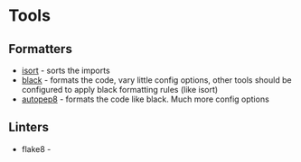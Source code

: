 # Tools
## Formatters
* [isort](https://pycqa.github.io/isort/) - sorts the imports
* [black](https://github.com/psf/black) - formats the code, vary little config options, other tools should be configured to apply black formatting rules (like isort)
* [autopep8](https://github.com/hhatto/autopep8) - formats the code like black. Much more config options
## Linters
* flake8 - 
<!--stackedit_data:
eyJoaXN0b3J5IjpbLTE5MTAwNjU2OTMsLTIwODg3NDY2MTJdfQ
==
-->